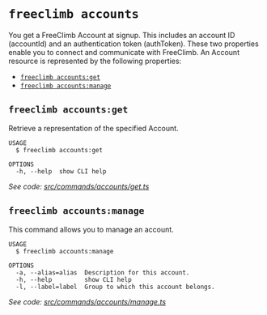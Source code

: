 `freeclimb accounts`
====================

You get a FreeClimb Account at signup. This includes an account ID (accountId) and an authentication token (authToken). These two properties enable you to connect and communicate with FreeClimb. An Account resource is represented by the following properties:

* [`freeclimb accounts:get`](#freeclimb-accountsget)
* [`freeclimb accounts:manage`](#freeclimb-accountsmanage)

## `freeclimb accounts:get`

Retrieve a representation of the specified Account.

```
USAGE
  $ freeclimb accounts:get

OPTIONS
  -h, --help  show CLI help
```

_See code: [src/commands/accounts/get.ts](https://github.com/jblack-vail/freeclimb-cli-cd-test/blob/v0.1.8/src/commands/accounts/get.ts)_

## `freeclimb accounts:manage`

This command allows you to manage an account.

```
USAGE
  $ freeclimb accounts:manage

OPTIONS
  -a, --alias=alias  Description for this account.
  -h, --help         show CLI help
  -l, --label=label  Group to which this account belongs.
```

_See code: [src/commands/accounts/manage.ts](https://github.com/jblack-vail/freeclimb-cli-cd-test/blob/v0.1.8/src/commands/accounts/manage.ts)_
